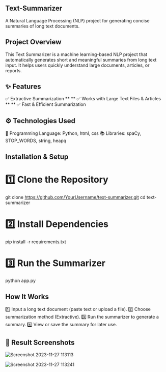 ## Text-Summarizer
A Natural Language Processing (NLP) project for generating concise summaries of long text documents.

## Project Overview
This Text Summarizer is a machine learning-based NLP project that automatically generates short and meaningful summaries from long text input. It helps users quickly understand large documents, articles, or reports.

## ✨ Features
✅ Extractive Summarization ** **
✅ Works with Large Text Files & Articles ** **
✅ Fast & Efficient Summarization

## ⚙️ Technologies Used
📝 Programming Language: Python, html, css
📚 Libraries: spaCy, STOP_WORDS, string, heapq

 ## Installation & Setup
# 1️⃣ Clone the Repository

git clone https://github.com/YourUsername/text-summarizer.git
cd text-summarizer

# 2️⃣ Install Dependencies
pip install -r requirements.txt

# 3️⃣ Run the Summarizer
 python app.py

## How It Works
1️⃣ Input a long text document (paste text or upload a file).
2️⃣ Choose summarization method (Extractive).
3️⃣ Run the summarizer to generate a summary.
4️⃣ View or save the summary for later use.

## 📸 Result Screenshots 
![Screenshot 2023-11-27 113113](https://github.com/user-attachments/assets/902c6ba2-c552-4a7e-95ec-e10913a8c1e6) 

![Screenshot 2023-11-27 113241](https://github.com/user-attachments/assets/a274fe6d-8527-4a97-9300-e973ef3563ad)













